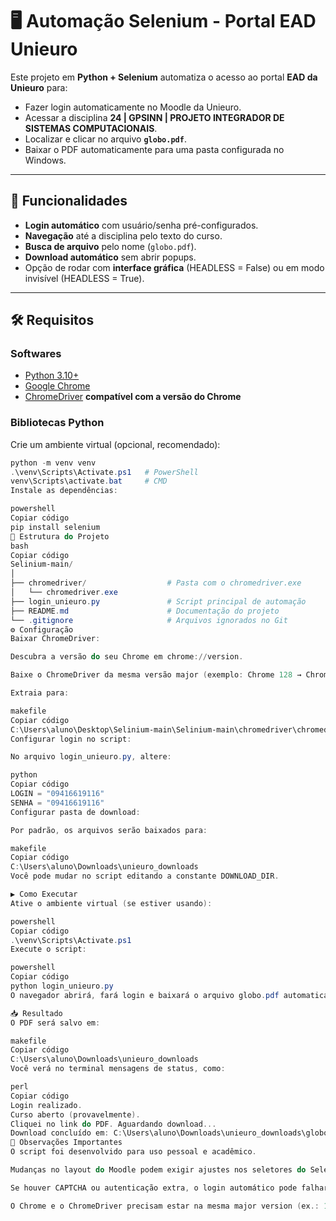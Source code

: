 # 🖥️ Automação Selenium - Portal EAD Unieuro

Este projeto em **Python + Selenium** automatiza o acesso ao portal **EAD da Unieuro** para:

- Fazer login automaticamente no Moodle da Unieuro.
- Acessar a disciplina **24 | GPSINN | PROJETO INTEGRADOR DE SISTEMAS COMPUTACIONAIS**.
- Localizar e clicar no arquivo **`globo.pdf`**.
- Baixar o PDF automaticamente para uma pasta configurada no Windows.

---

## 🚀 Funcionalidades
- **Login automático** com usuário/senha pré-configurados.
- **Navegação** até a disciplina pelo texto do curso.
- **Busca de arquivo** pelo nome (`globo.pdf`).
- **Download automático** sem abrir popups.
- Opção de rodar com **interface gráfica** (HEADLESS = False) ou em modo invisível (HEADLESS = True).

---

## 🛠️ Requisitos

### Softwares
- [Python 3.10+](https://www.python.org/downloads/)
- [Google Chrome](https://www.google.com/chrome/)
- [ChromeDriver](https://googlechromelabs.github.io/chrome-for-testing/) **compatível com a versão do Chrome**

### Bibliotecas Python
Crie um ambiente virtual (opcional, recomendado):
```powershell
python -m venv venv
.\venv\Scripts\Activate.ps1   # PowerShell
venv\Scripts\activate.bat     # CMD
Instale as dependências:

powershell
Copiar código
pip install selenium
📂 Estrutura do Projeto
bash
Copiar código
Selinium-main/
│
├── chromedriver/                  # Pasta com o chromedriver.exe
│   └── chromedriver.exe
├── login_unieuro.py               # Script principal de automação
├── README.md                      # Documentação do projeto
└── .gitignore                     # Arquivos ignorados no Git
⚙️ Configuração
Baixar ChromeDriver:

Descubra a versão do seu Chrome em chrome://version.

Baixe o ChromeDriver da mesma versão major (exemplo: Chrome 128 → ChromeDriver 128).

Extraia para:

makefile
Copiar código
C:\Users\aluno\Desktop\Selinium-main\Selinium-main\chromedriver\chromedriver.exe
Configurar login no script:

No arquivo login_unieuro.py, altere:

python
Copiar código
LOGIN = "09416619116"
SENHA = "09416619116"
Configurar pasta de download:

Por padrão, os arquivos serão baixados para:

makefile
Copiar código
C:\Users\aluno\Downloads\unieuro_downloads
Você pode mudar no script editando a constante DOWNLOAD_DIR.

▶️ Como Executar
Ative o ambiente virtual (se estiver usando):

powershell
Copiar código
.\venv\Scripts\Activate.ps1
Execute o script:

powershell
Copiar código
python login_unieuro.py
O navegador abrirá, fará login e baixará o arquivo globo.pdf automaticamente.

📥 Resultado
O PDF será salvo em:

makefile
Copiar código
C:\Users\aluno\Downloads\unieuro_downloads
Você verá no terminal mensagens de status, como:

perl
Copiar código
Login realizado.
Curso aberto (provavelmente).
Cliquei no link do PDF. Aguardando download...
Download concluído em: C:\Users\aluno\Downloads\unieuro_downloads\globo.pdf
📌 Observações Importantes
O script foi desenvolvido para uso pessoal e acadêmico.

Mudanças no layout do Moodle podem exigir ajustes nos seletores do Selenium.

Se houver CAPTCHA ou autenticação extra, o login automático pode falhar.

O Chrome e o ChromeDriver precisam estar na mesma major version (ex.: 128/128).
